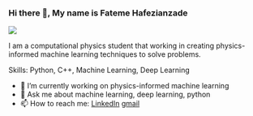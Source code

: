 ### Hi there 👋, My name is Fateme Hafezianzade
![](https://media-exp1.licdn.com/dms/image/C561BAQH3TM7unc6Pig/company-background_10000/0/1551816139295?e=2159024400&v=beta&t=0hzuNB4BklS6MhrnHo0Zyr_bsbX820jlW4p8oKwAE2Q)

I am a computational physics student that working in creating physics-informed machine learning techniques to solve problems.

Skills: Python, C++, Machine Learning, Deep Learning

- 🔭 I’m currently working on physics-informed machine learning  
- 💬 Ask me about machine learning, deep learning, python 
- 📫 How to reach me: [LinkedIn](https://www.linkedin.com/in/fateme-hafezianzade-8b3477209/) [gmail](fahafe98@gmail.com) 




